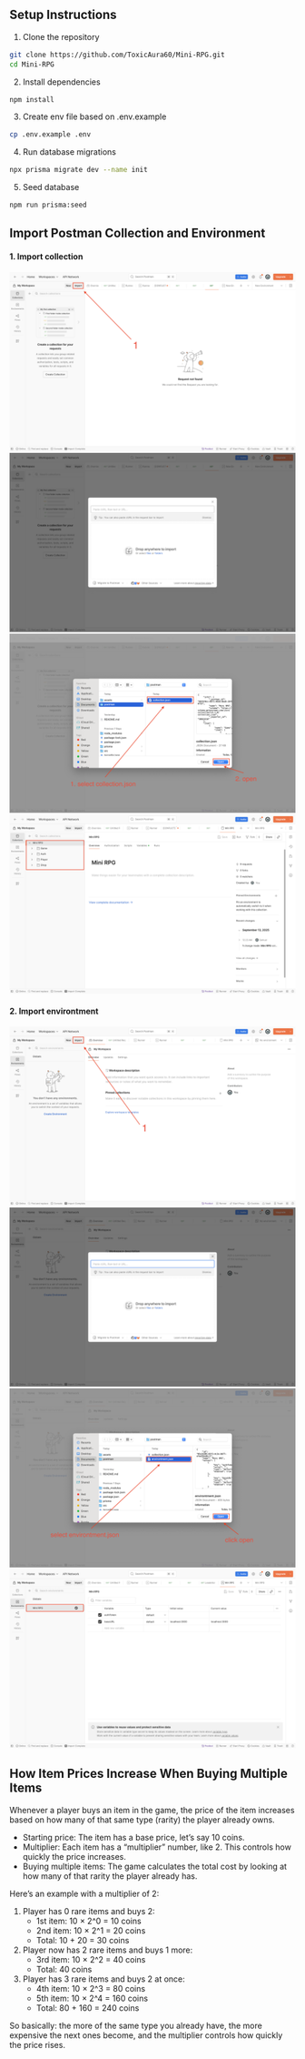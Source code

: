 ## Setup Instructions

1. Clone the repository

```bash
git clone https://github.com/ToxicAura60/Mini-RPG.git
cd Mini-RPG
```

2. Install dependencies

```bash
npm install
```

3. Create env file based on .env.example

```bash
cp .env.example .env
```

4. Run database migrations

```bash
npx prisma migrate dev --name init
```

5. Seed database

```bash
npm run prisma:seed
```

## Import Postman Collection and Environment

#### 1. Import collection

![Screenshot](./assets/collection_step_1.png)
![Screenshot](./assets/collection_step_2.png)
![Screenshot](./assets/collection_step_3.png)
![Screenshot](./assets/collection_step_4.png)

#### 2. Import environtment

![Screenshot](./assets/environment_step_1.png)
![Screenshot](./assets/environment_step_2.png)
![Screenshot](./assets/environment_step_3.png)
![Screenshot](./assets/environment_step_4.png)

## How Item Prices Increase When Buying Multiple Items
Whenever a player buys an item in the game, the price of the item increases based on how many of that same type (rarity) the player already owns.

* Starting price: The item has a base price, let’s say 10 coins.
* Multiplier: Each item has a “multiplier” number, like 2. This controls how quickly the price increases.
* Buying multiple items: The game calculates the total cost by looking at how many of that rarity the player already has.

Here’s an example with a multiplier of 2:

1. Player has 0 rare items and buys 2:
    * 1st item: 10 × 2^0 = 10 coins
    * 2nd item: 10 × 2^1 = 20 coins
    * Total: 10 + 20 = 30 coins
2. Player now has 2 rare items and buys 1 more:
    * 3rd item: 10 × 2^2 = 40 coins
    * Total: 40 coins
3. Player has 3 rare items and buys 2 at once:
    * 4th item: 10 × 2^3 = 80 coins
    * 5th item: 10 × 2^4 = 160 coins
    * Total: 80 + 160 = 240 coins

So basically: the more of the same type you already have, the more expensive the next ones become, and the multiplier controls how quickly the price rises.

